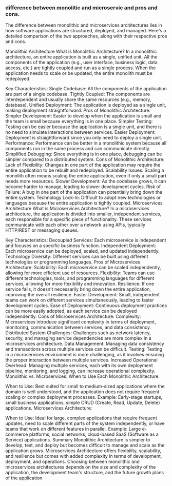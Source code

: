 ### difference between monolitic and microservic and pros and cons.

The difference between monolithic and microservices architectures lies in how software applications are structured, deployed, and managed. Here's a detailed comparison of the two approaches, along with their respective pros and cons.

Monolithic Architecture
What is Monolithic Architecture?
In a monolithic architecture, an entire application is built as a single, unified unit. All the components of the application (e.g., user interface, business logic, data access, etc.) are tightly coupled and run as a single process. When the application needs to scale or be updated, the entire monolith must be redeployed.

Key Characteristics:
Single Codebase: All the components of the application are part of a single codebase.
Tightly Coupled: The components are interdependent and usually share the same resources (e.g., memory, database).
Unified Deployment: The application is deployed as a single unit, making deployment straightforward.
Pros of Monolithic Architecture:
Simpler Development: Easier to develop when the application is small and the team is small because everything is in one place.
Simpler Testing: Testing can be easier because the application is a single unit, and there is no need to simulate interactions between services.
Easier Deployment: Deployment is straightforward since you only need to deploy a single unit.
Performance: Performance can be better in a monolithic system because all components run in the same process and can communicate directly.
Simplified Debugging: Since everything is in one place, debugging can be simpler compared to a distributed system.
Cons of Monolithic Architecture:
Lack of Flexibility: Changes in one part of the application may require the entire application to be rebuilt and redeployed.
Scalability Issues: Scaling a monolith often means scaling the entire application, even if only a small part needs more resources.
Slower Development: As the codebase grows, it can become harder to manage, leading to slower development cycles.
Risk of Failure: A bug in one part of the application can potentially bring down the entire system.
Technology Lock-In: Difficult to adopt new technologies or languages because the entire application is tightly coupled.
Microservices Architecture
What is Microservices Architecture?
In a microservices architecture, the application is divided into smaller, independent services, each responsible for a specific piece of functionality. These services communicate with each other over a network using APIs, typically HTTP/REST or messaging queues.

Key Characteristics:
Decoupled Services: Each microservice is independent and focuses on a specific business function.
Independent Deployment: Each microservice can be deployed, scaled, and updated independently.
Technology Diversity: Different services can be built using different technologies or programming languages.
Pros of Microservices Architecture:
Scalability: Each microservice can be scaled independently, allowing for more efficient use of resources.
Flexibility: Teams can use different technologies, tools, and programming languages for different services, allowing for more flexibility and innovation.
Resilience: If one service fails, it doesn't necessarily bring down the entire application, improving the overall resilience.
Faster Development: Small, independent teams can work on different services simultaneously, leading to faster development cycles.
Ease of Deployment: Continuous deployment practices can be more easily adopted, as each service can be deployed independently.
Cons of Microservices Architecture:
Complexity: Microservices introduce significant complexity in terms of deployment, monitoring, communication between services, and data consistency.
Distributed System Challenges: Challenges such as network latency, security, and managing service dependencies are more complex in a microservices architecture.
Data Management: Managing data consistency and transactions across multiple services can be difficult.
Testing: Testing in a microservices environment is more challenging, as it involves ensuring the proper interaction between multiple services.
Increased Operational Overhead: Managing multiple services, each with its own deployment pipeline, monitoring, and logging, can increase operational complexity.
Monolithic vs. Microservices: When to Use Each
Monolithic Architecture:

When to Use: Best suited for small to medium-sized applications where the domain is well understood, and the application does not require frequent scaling or complex deployment processes.
Example: Early-stage startups, small business applications, simple CRUD (Create, Read, Update, Delete) applications.
Microservices Architecture:

When to Use: Ideal for large, complex applications that require frequent updates, need to scale different parts of the system independently, or have teams that work on different features in parallel.
Example: Large e-commerce platforms, social networks, cloud-based SaaS (Software as a Service) applications.
Summary
Monolithic Architecture is simpler to develop, test, and deploy but becomes difficult to manage and scale as the application grows.
Microservices Architecture offers flexibility, scalability, and resilience but comes with added complexity in terms of development, deployment, and operations.
Choosing between monolithic and microservices architectures depends on the size and complexity of the application, the development team's structure, and the future growth plans of the application
